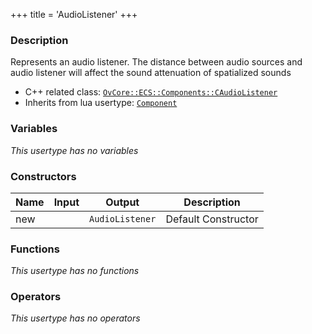 +++
title = 'AudioListener'
+++

### Description
Represents an audio listener. The distance between audio sources and audio listener will affect the sound
attenuation of spatialized sounds

- C++ related class: [`OvCore::ECS::Components::CAudioListener`](https://github.com/Overload-Technologies/Overload/tree/main/Sources/Overload/OvCore/include/OvCore/ECS/Components/CAudioListener.h)
- Inherits from lua usertype: [`Component`](../Component)

### Variables
_This usertype has no variables_

### Constructors
|Name|Input|Output|Description|
|-|-|-|-|
|new||`AudioListener`|Default Constructor|

### Functions
_This usertype has no functions_

### Operators
_This usertype has no operators_
